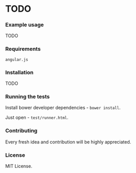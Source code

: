TODO
=====================

### Example usage

TODO

### Requirements

```
angular.js
```

### Installation

TODO

### Running the tests

Install bower developer dependencies - ```bower install```.

Just open - ```test/runner.html```.

### Contributing

Every fresh idea and contribution will be highly appreciated.

### License

MIT License.


